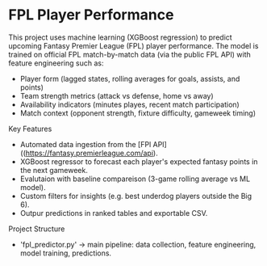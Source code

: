 # FPL Player Performance 

This project uses machine learning (XGBoost regression) to predict upcoming Fantasy Premier League (FPL) player performance. 
The model is trained on official FPL match-by-match data (via the public FPL API) with feature engineering such as:
- Player form (lagged states, rolling averages for goals, assists, and points)
- Team strength metrics (attack vs defense, home vs away)
- Availability indicators (minutes playes, recent match participation)
- Match context (opponent strength, fixture difficulty, gameweek timing)

Key Features 
- Automated data ingestion from the [FPl API] ((https://fantasy.premierleague.com/api).
- XGBoost regressor to forecast each player's expected fantasy points in the next gameweek.
- Evalutaion with baseline compareison (3-game rolling average vs ML model).
- Custom filters for insights (e.g. best underdog players outside the Big 6).
- Outpur predictions in ranked tables and exportable CSV.

Project Structure
- 'fpl_predictor.py' -> main pipeline: data collection, feature engineering, model training, predictions.

